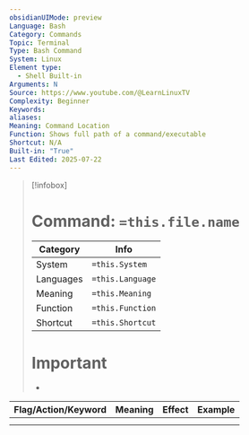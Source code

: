```yaml
---
obsidianUIMode: preview
Language: Bash
Category: Commands
Topic: Terminal
Type: Bash Command
System: Linux
Element type:
  - Shell Built-in
Arguments: N
Source: https://www.youtube.com/@LearnLinuxTV
Complexity: Beginner
Keywords: 
aliases: 
Meaning: Command Location
Function: Shows full path of a command/executable
Shortcut: N/A
Built-in: "True"
Last Edited: 2025-07-22
---
```

>[!infobox]
> # Command: `=this.file.name`
> Category |  Info |
> ---|---|
> System|`=this.System`
> Languages|`=this.Language`
> Meaning|`=this.Meaning`
> Function| `=this.Function`
> Shortcut|`=this.Shortcut`
> # Important
> -

| Flag/Action/Keyword | Meaning | Effect | Example |
| ------------------- | ------- | ------ | ------- |
|                     |         |        |         |
|                     |         |        |         |
